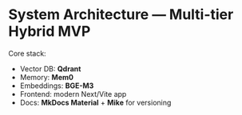 # System Architecture — Multi-tier Hybrid MVP

Core stack:
- Vector DB: **Qdrant**
- Memory: **Mem0**
- Embeddings: **BGE-M3**
- Frontend: modern Next/Vite app
- Docs: **MkDocs Material** + **Mike** for versioning

